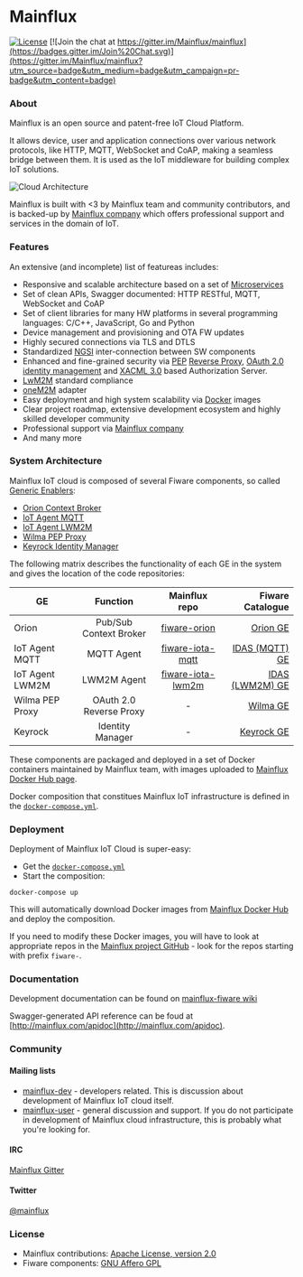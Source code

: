 # Mainflux

[![License](https://img.shields.io/badge/license-Apache%20v2.0-blue.svg)](LICENSE) [![Join the chat at https://gitter.im/Mainflux/mainflux](https://badges.gitter.im/Join%20Chat.svg)](https://gitter.im/Mainflux/mainflux?utm_source=badge&utm_medium=badge&utm_campaign=pr-badge&utm_content=badge)

### About
Mainflux is an open source and patent-free IoT Cloud Platform.

It allows device, user and application connections over various network protocols, like HTTP, MQTT, WebSocket and CoAP, making a seamless bridge between them. It is used as the IoT middleware for building complex IoT solutions.

![Cloud Architecture](https://github.com/Mainflux/mainflux-doc/blob/master/img/cloudArchitecture.jpg)

Mainflux is built with <3 by Mainflux team and community contributors, and is backed-up by [Mainflux company](http://mainflux.com/) which offers professional support and services in the domain of IoT.

### Features
An extensive (and incomplete) list of featureas includes:
- Responsive and scalable architecture based on a set of [Microservices](https://en.wikipedia.org/wiki/Microservices)
- Set of clean APIs, Swagger documented: HTTP RESTful, MQTT, WebSocket and CoAP
- Set of client libraries for many HW platforms in several programming languages: C/C++, JavaScript, Go and Python
- Device management and provisioning and OTA FW updates
- Highly secured connections via TLS and DTLS
- Standardized [NGSI](http://technical.openmobilealliance.org/Technical/technical-information/release-program/current-releases/ngsi-v1-0) inter-connection between SW components
- Enhanced and fine-grained security via [PEP](http://forge.fiware.org/plugins/mediawiki/wiki/fiware/index.php/FIWARE.OpenSpecification.Security.PEP_Proxy_Generic_Enabler) [Reverse Proxy](https://en.wikipedia.org/wiki/Reverse_proxy), [OAuth 2.0](http://oauth.net/2/) [identity management](https://en.wikipedia.org/wiki/Identity_management) and [XACML 3.0](https://www.oasis-open.org/committees/tc_home.php?wg_abbrev=xacml) based Authorization Server.
- [LwM2M](http://goo.gl/rHjLZQ) standard compliance
- [oneM2M](http://www.onem2m.org/) adapter
- Easy deployment and high system scalability via [Docker](https://www.docker.com/) images
- Clear project roadmap, extensive development ecosystem and highly skilled developer community
- Professional support via [Mainflux company](http://mainflux.com)
- And many more

### System Architecture
Mainflux IoT cloud is composed of several Fiware components, so called [Generic Enablers](http://catalogue.fiware.org/enablers?page=1):
- [Orion Context Broker](http://catalogue.fiware.org/enablers/publishsubscribe-context-broker-orion-context-broker)
- [IoT Agent MQTT](http://catalogue.fiware.org/enablers/backend-device-management-idas/creating-instances)
- [IoT Agent LWM2M](http://catalogue.fiware.org/enablers/backend-device-management-idas/creating-instances)
- [Wilma PEP Proxy](http://catalogue.fiware.org/enablers/pep-proxy-wilma)
- [Keyrock Identity Manager](http://catalogue.fiware.org/enablers/identity-management-keyrock)

The following matrix describes the functionality of each GE in the system and gives the location of the code repositories:

| GE               | Function               |  Mainflux repo | Fiware Catalogue |
| ---------------- |:----------------------:| :-------------:| ---------------: |
| Orion            | Pub/Sub Context Broker | [fiware-orion](https://github.com/Mainflux/fiware-orion) | [Orion GE](http://catalogue.fiware.org/enablers/publishsubscribe-context-broker-orion-context-broker)|
| IoT Agent MQTT   | MQTT Agent             | [fiware-iota-mqtt](https://github.com/Mainflux/fiware-iota-mqtt) | [IDAS (MQTT) GE](http://catalogue.fiware.org/enablers/backend-device-management-idas/creating-instances)|
| IoT Agent LWM2M  | LWM2M Agent            | [fiware-iota-lwm2m](https://github.com/Mainflux/fiware-iota-lwm2m) | [IDAS (LWM2M) GE](http://catalogue.fiware.org/enablers/backend-device-management-idas/creating-instances)|
| Wilma PEP Proxy  | OAuth 2.0 Reverse Proxy          | - | [Wilma GE](http://catalogue.fiware.org/enablers/pep-proxy-wilma)|
| Keyrock          | Identity Manager          | - | [Keyrock GE](http://catalogue.fiware.org/enablers/identity-management-keyrock)|



These components are packaged and deployed in a set of Docker containers maintained by Mainflux team, with images uploaded to [Mainflux Docker Hub page](https://hub.docker.com/u/mainflux/).

Docker composition that constitues Mainflux IoT infrastructure is defined in the [`docker-compose.yml`](https://github.com/Mainflux/mainflux-fiware/blob/master/docker-compose.yml).

### Deployment
Deployment of Mainflux IoT Cloud is super-easy:
- Get the [`docker-compose.yml`](https://github.com/Mainflux/mainflux-fiware/blob/master/docker-compose.yml)
- Start the composition:
```
docker-compose up
```
This will automatically download Docker images from [Mainflux Docker Hub](https://hub.docker.com/u/mainflux/) and deploy the composition.

If you need to modify these Docker images, you will have to look at appropriate repos in the [Mainflux project GitHub](https://github.com/Mainflux) - look for the repos starting with prefix `fiware-`.

### Documentation
Development documentation can be found on [mainflux-fiware wiki](https://github.com/Mainflux/mainflux-fiware/wiki)

Swagger-generated API reference can be foud at [http://mainflux.com/apidoc](http://mainflux.com/apidoc).

### Community
#### Mailing lists
- [mainflux-dev](https://groups.google.com/forum/#!forum/mainflux-dev) - developers related. This is discussion about development of Mainflux IoT cloud itself.
- [mainflux-user](https://groups.google.com/forum/#!forum/mainflux-user) - general discussion and support. If you do not participate in development of Mainflux cloud infrastructure, this is probably what you're looking for.

#### IRC
[Mainflux Gitter](https://gitter.im/Mainflux/mainflux?utm_source=badge&utm_medium=badge&utm_campaign=pr-badge&utm_content=badge)

#### Twitter
[@mainflux](https://twitter.com/mainflux)

### License
- Mainflux contributions: [Apache License, version 2.0](http://www.apache.org/licenses/LICENSE-2.0)
- Fiware components: [GNU Affero GPL](http://www.gnu.org/licenses/why-affero-gpl.en.html)
